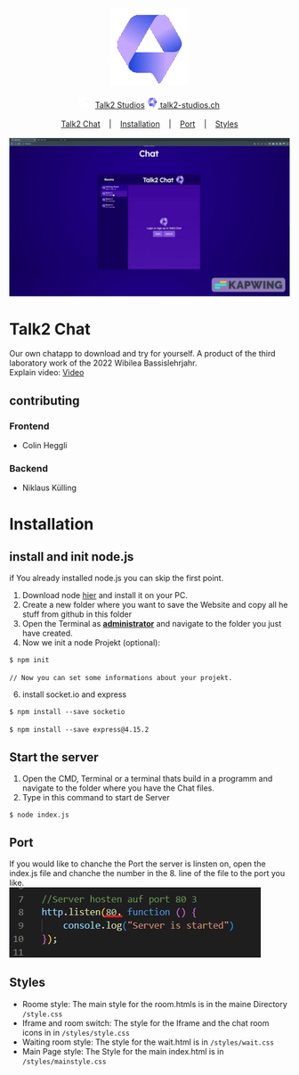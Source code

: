 <p align=center>
  <br>
  <img src="assets/icon.png" alt="Logo">
  <br>
  <br>
  <a target="_blank" href="https://www.youtube.com/channel/UCoif-_aktkxpc9-vPHEKAVw" Tests"><img src="assets/youtube.png" height="20px">Talk2 Studios</a>
  <a target="_blank" href="talk2-studios.ch"><img alt="Website" src="assets/icon.png" height="20px"> talk2-studios.ch</a><br><br>
  <a href="#einleitung">Talk2 Chat</a>
  &nbsp;&nbsp;&nbsp;|&nbsp;&nbsp;&nbsp;
  <a href="#installation">Installation</a> 
  &nbsp;&nbsp;&nbsp;|&nbsp;&nbsp;&nbsp;
  <a href="#port">Port</a>
  &nbsp;&nbsp;&nbsp;|&nbsp;&nbsp;&nbsp;
  <a href="#styles">Styles</a>               
  <br><br>
  <img src="assets/Studio_Project.gif" alt="intro">
</p>
<a id="einleitung"></a>
                  
# Talk2 Chat
Our own chatapp to download and try for yourself. A product of the third laboratory work of the 2022 Wibilea Bassislehrjahr.<br>
Explain video: <a href="https://youtu.be/SobWpdG1_NE">Video</a>
                                                 
## contributing
                                                  
### Frontend

- Colin Heggli
                                                  
### Backend

- Niklaus Külling<br>
                                                  
# Installation

## install and init node.js
if You already installed node.js you can skip the first point.
1. Download node <a href="https://nodejs.org/de/download/" target="_blank">hier</a> and install it on your PC.
2. Create a new folder where you want to save the Website and copy all he stuff from github in this folder
3. Open the Terminal as <strong><u>administrator</u></strong> and navigate to the folder you just have created.
4. Now we init a node Projekt (optional):
```
$ npm init

// Now you can set some informations about your projekt.
```

6. install socket.io and express
```
$ npm install --save socketio

$ npm install --save express@4.15.2
```

## Start the server

1. Open the CMD, Terminal or a terminal thats build in a programm and navigate to the folder where you have the Chat files.
2. Type in this command to start de Server
```
$ node index.js
```

## Port
If you would like to chanche the Port the server is linsten on, open the index.js file and chanche the number in the 8. line of the file to the port you like. <br>
<img src="assets/port.jpg" alt="Logo">  

## Styles
- Roome style: The main style for the room.htmls is in the maine Directory `/style.css`<br>
- Iframe and room switch: The style for the Iframe and the chat room icons in in `/styles/style.css`<br>                              
- Waiting room style: The style for the wait.html is in `/styles/wait.css`<br>
- Main Page style: The Style for the main index.html is in `/styles/mainstyle.css`<br>
